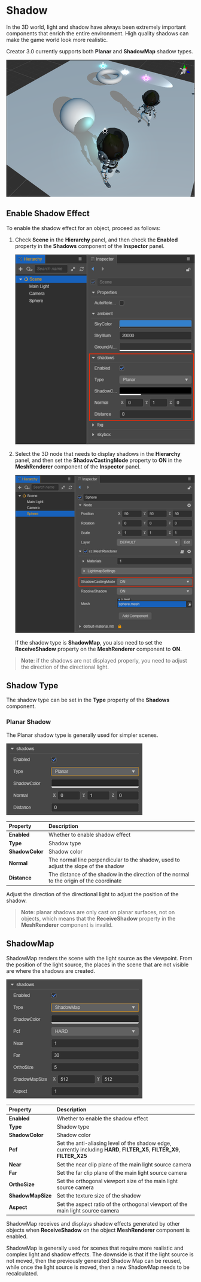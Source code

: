 # Shadow

In the 3D world, light and shadow have always been extremely important components that enrich the entire environment. High quality shadows can make the game world look more realistic.

Creator 3.0 currently supports both **Planar** and **ShadowMap** shadow types.

![shadow](shadow/shadowExample.png)

## Enable Shadow Effect

To enable the shadow effect for an object, proceed as follows:

1. Check **Scene** in the **Hierarchy** panel, and then check the **Enabled** property in the **Shadows** component of the **Inspector** panel.

    ![enable-shadow](shadow/enable-shadow.png)

2. Select the 3D node that needs to display shadows in the **Hierarchy** panel, and then set the **ShadowCastingMode** property to **ON** in the **MeshRenderer** component of the **Inspector** panel.

    ![set-meshrenderer](shadow/set-meshrenderer.png)

    If the shadow type is **ShadowMap**, you also need to set the **ReceiveShadow** property on the **MeshRenderer** component to **ON**.

> **Note**: if the shadows are not displayed properly, you need to adjust the direction of the directional light.

## Shadow Type

The shadow type can be set in the **Type** property of the **Shadows** component.

### Planar Shadow

The Planar shadow type is generally used for simpler scenes.

![plannar-properties](shadow/plannar-properties.png)

| Property | Description |
| :--- | :--- |
| **Enabled** | Whether to enable shadow effect |
| **Type** | Shadow type |
| **ShadowColor** | Shadow color |
| **Normal** | The normal line perpendicular to the shadow, used to adjust the slope of the shadow |
| **Distance** | The distance of the shadow in the direction of the normal to the origin of the coordinate |

Adjust the direction of the directional light to adjust the position of the shadow.

> **Note**: planar shadows are only cast on planar surfaces, not on objects, which means that the **ReceiveShadow** property in the **MeshRenderer** component is invalid.

## ShadowMap

ShadowMap renders the scene with the light source as the viewpoint. From the position of the light source, the places in the scene that are not visible are where the shadows are created.

![Shadow Map Panel Details](shadow/shadowmap-properties.png)

| Property | Description |
| :--- | :--- |
| **Enabled** | Whether to enable the shadow effect |
| **Type** | Shadow type | 
| **ShadowColor** | Shadow color |
| **Pcf** | Set the anti-aliasing level of the shadow edge, currently including **HARD**, **FILTER_X5**, **FILTER_X9**, **FILTER_X25** |
| **Near** | Set the near clip plane of the main light source camera |
| **Far** | Set the far clip plane of the main light source camera |
| **OrthoSize** | Set the orthogonal viewport size of the main light source camera |
| **ShadowMapSize** | Set the texture size of the shadow |
| **Aspect** | Set the aspect ratio of the orthogonal viewport of the main light source camera |

ShadowMap receives and displays shadow effects generated by other objects when **ReceiveShadow** on the object **MeshRenderer** component is enabled.

ShadowMap is generally used for scenes that require more realistic and complex light and shadow effects. The downside is that if the light source is not moved, then the previously generated Shadow Map can be reused, while once the light source is moved, then a new ShadowMap needs to be recalculated.

